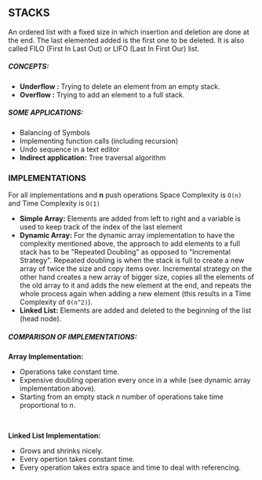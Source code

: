 ## STACKS

An ordered list with a fixed size in which insertion and deletion are done at the end. The last elemented added is the first one to be deleted. It is also called FILO (First In Last Out) or LIFO (Last In First Our) list.

##### CONCEPTS:
- **Underflow :** Trying to delete an element from an empty stack.
- **Overflow  :** Trying to add an element to a full stack.


##### SOME APPLICATIONS:
- Balancing of Symbols
- Implementing function calls (including recursion)
- Undo sequence in a text editor
- **Indirect application:** Tree traversal algorithm

### IMPLEMENTATIONS
For all implementations and **n** push operations Space Complexity is <code>O(n)</code> and Time Complexity is <code>O(1)</code>
- **Simple Array:** Elements are added from left to right and a variable is used to keep track of the index of the last element
- **Dynamic Array:** For the dynamic array implementation to have the complexity mentioned above, the approach to add elements to a full stack has to be "Repeated Doubling" as opposed to "Incremental Strategy". Repeated doubling is when the stack is full to create a new array of twice the size and copy items over. Incremental strategy on the other hand creates a new array of bigger size, copies all the elements of the old array to it and adds the new element at the end, and repeats the whole process again when adding a new element (this results in a Time Complexity of <code>O(n^2)</code>).
- **Linked List:** Elements are added and deleted to the beginning of the list (head node).

##### COMPARISON OF IMPLEMENTATIONS:
**Array Implementation:**<br>
- Operations take constant time.
- Expensive doubling operation every once in a while (see dynamic array implementation above).
- Starting from an empty stack *n* number of operations take time proportional to *n*.
<br>

**Linked List Implementation:**<br>
- Grows and shrinks nicely.
- Every opertion takes constant time.
- Every operation takes extra space and time to deal with referencing.





